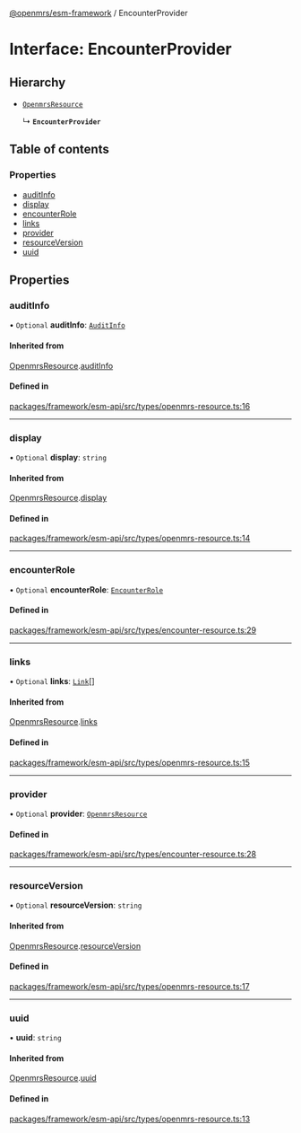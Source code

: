 [@openmrs/esm-framework](../API.md) / EncounterProvider

# Interface: EncounterProvider

## Hierarchy

- [`OpenmrsResource`](OpenmrsResource.md)

  ↳ **`EncounterProvider`**

## Table of contents

### Properties

- [auditInfo](EncounterProvider.md#auditinfo)
- [display](EncounterProvider.md#display)
- [encounterRole](EncounterProvider.md#encounterrole)
- [links](EncounterProvider.md#links)
- [provider](EncounterProvider.md#provider)
- [resourceVersion](EncounterProvider.md#resourceversion)
- [uuid](EncounterProvider.md#uuid)

## Properties

### auditInfo

• `Optional` **auditInfo**: [`AuditInfo`](AuditInfo.md)

#### Inherited from

[OpenmrsResource](OpenmrsResource.md).[auditInfo](OpenmrsResource.md#auditinfo)

#### Defined in

[packages/framework/esm-api/src/types/openmrs-resource.ts:16](https://github.com/Vishal772-pixel/openmrs-esm-core/blob/main/packages/framework/esm-api/src/types/openmrs-resource.ts#L16)

___

### display

• `Optional` **display**: `string`

#### Inherited from

[OpenmrsResource](OpenmrsResource.md).[display](OpenmrsResource.md#display)

#### Defined in

[packages/framework/esm-api/src/types/openmrs-resource.ts:14](https://github.com/Vishal772-pixel/openmrs-esm-core/blob/main/packages/framework/esm-api/src/types/openmrs-resource.ts#L14)

___

### encounterRole

• `Optional` **encounterRole**: [`EncounterRole`](EncounterRole.md)

#### Defined in

[packages/framework/esm-api/src/types/encounter-resource.ts:29](https://github.com/Vishal772-pixel/openmrs-esm-core/blob/main/packages/framework/esm-api/src/types/encounter-resource.ts#L29)

___

### links

• `Optional` **links**: [`Link`](Link.md)[]

#### Inherited from

[OpenmrsResource](OpenmrsResource.md).[links](OpenmrsResource.md#links)

#### Defined in

[packages/framework/esm-api/src/types/openmrs-resource.ts:15](https://github.com/Vishal772-pixel/openmrs-esm-core/blob/main/packages/framework/esm-api/src/types/openmrs-resource.ts#L15)

___

### provider

• `Optional` **provider**: [`OpenmrsResource`](OpenmrsResource.md)

#### Defined in

[packages/framework/esm-api/src/types/encounter-resource.ts:28](https://github.com/Vishal772-pixel/openmrs-esm-core/blob/main/packages/framework/esm-api/src/types/encounter-resource.ts#L28)

___

### resourceVersion

• `Optional` **resourceVersion**: `string`

#### Inherited from

[OpenmrsResource](OpenmrsResource.md).[resourceVersion](OpenmrsResource.md#resourceversion)

#### Defined in

[packages/framework/esm-api/src/types/openmrs-resource.ts:17](https://github.com/Vishal772-pixel/openmrs-esm-core/blob/main/packages/framework/esm-api/src/types/openmrs-resource.ts#L17)

___

### uuid

• **uuid**: `string`

#### Inherited from

[OpenmrsResource](OpenmrsResource.md).[uuid](OpenmrsResource.md#uuid)

#### Defined in

[packages/framework/esm-api/src/types/openmrs-resource.ts:13](https://github.com/Vishal772-pixel/openmrs-esm-core/blob/main/packages/framework/esm-api/src/types/openmrs-resource.ts#L13)
